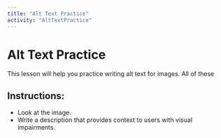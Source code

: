 ```yaml
---
title: "Alt Text Practice"
activity: "AltTextPractice"
---
```

<!-- have them guess based on bad alt text -->
<!-- maybe do all three? it's probably what they need the most practice with. -->

# Alt Text Practice

This lesson will help you practice writing alt text for images. All of these 

## Instructions:
- Look at the image.
- Write a description that provides context to users with visual impairments.